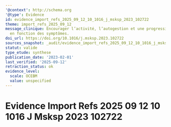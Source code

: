 ```yaml
---
'@context': http://schema.org
'@type': Evidence
id: evidence_import_refs_2025_09_12_10_1016_j_msksp_2023_102722
theme: import_refs_2025_09_12
message_clinique: Encourager l’activité, l’autogestion et une progression graduée
  en fonction des symptômes.
doi_url: https://doi.org/10.1016/j.msksp.2023.102722
sources_snapshot: _audit/evidence_import_refs_2025_09_12_10_1016_j_msksp_2023_102722.json
statut: valide
type_etude: synthese
publication_date: '2023-02-01'
last_verified: '2025-09-12'
retraction_status: ok
evidence_level:
  scale: OCEBM
  value: unspecified
---
```

# Evidence Import Refs 2025 09 12 10 1016 J Msksp 2023 102722

